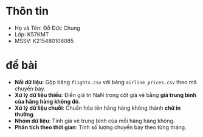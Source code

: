 # Thôn tin
- Họ và Tên: Đỗ Đức Chung
- Lớp: K57KMT
- MSSV: K215480106085
# đề bài
- **Nối dữ liệu**: Gộp bảng `flights.csv` với bảng `airline_prices.csv` theo mã chuyến bay.
- **Xử lý dữ liệu thiếu**: Điền giá trị NaN trong cột giá vé bằng **giá trung bình của hãng hàng không đó**.
- **Xử lý dữ liệu chuỗi**: Chuẩn hóa tên hãng hàng không thành **chữ in thường**.
- **Nhóm dữ liệu**: Tính giá vé trung bình của mỗi hãng hàng không.
- **Phân tích theo thời gian**: Tính số lượng chuyến bay theo từng tháng.
